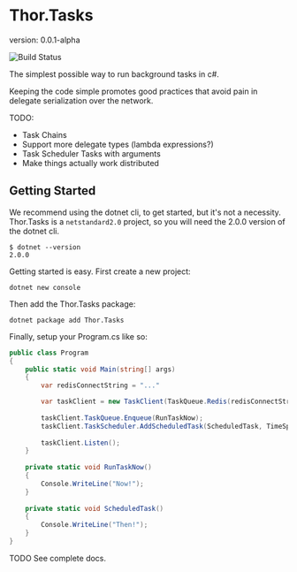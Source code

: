 # Thor.Tasks
version: 0.0.1-alpha

![Build Status](https://travis-ci.org/brthor/Thor.Tasks.svg?branch=master)

The simplest possible way to run background tasks in c#. 

Keeping the code simple promotes good practices that avoid pain in delegate serialization over the network.

TODO:
 - Task Chains
 - Support more delegate types (lambda expressions?)
 - Task Scheduler Tasks with arguments
 - Make things actually work distributed
 
## Getting Started

We recommend using the dotnet cli, to get started, but it's not a necessity.
Thor.Tasks is a `netstandard2.0` project, so you will need the 2.0.0 version of the dotnet cli.

```
$ dotnet --version
2.0.0
```
 
Getting started is easy. First create a new project:

`dotnet new console`

Then add the Thor.Tasks package:

`dotnet package add Thor.Tasks`

Finally, setup your Program.cs like so:

```c#
public class Program
{
    public static void Main(string[] args)
    {
        var redisConnectString = "..."

        var taskClient = new TaskClient(TaskQueue.Redis(redisConnectString));
        
        taskClient.TaskQueue.Enqueue(RunTaskNow);
        taskClient.TaskScheduler.AddScheduledTask(ScheduledTask, TimeSpan.FromSeconds(5), "scheduledTaskName");
        
        taskClient.Listen();
    }
    
    private static void RunTaskNow()
    {
        Console.WriteLine("Now!");
    }
    
    private static void ScheduledTask()
    {
        Console.WriteLine("Then!");
    }
}
```

TODO See complete docs.
 